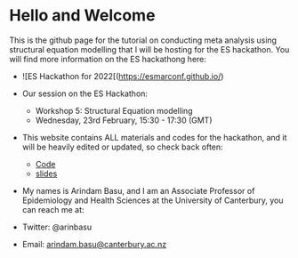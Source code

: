 # Hello and Welcome
This is the github page for the tutorial on conducting meta analysis using structural equation modelling that I will be hosting for the ES hackathon. You will find more information on the ES hackathong here: 

* ![ES Hackathon for 2022[(https://esmarconf.github.io/) 
* Our session on the ES Hackathon: 
  - Workshop 5: Structural Equation modelling
  - Wednesday, 23rd February, 15:30 - 17:30 (GMT)
  
* This website contains ALL materials and codes for the hackathon, and it will be heavily edited or updated, so check back often:

   * [Code ](tutorial.md)
   * [slides](meta_sem_22.Rmd)

* My names is Arindam Basu, and I am an Associate Professor of Epidemiology and Health Sciences at the University of Canterbury, you can reach me at:
* Twitter: @arinbasu
* Email: arindam.basu@canterbury.ac.nz
